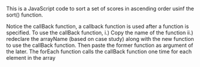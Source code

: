This is a JavaScript code to sort a set of scores in ascending order usinf the sort() function.

Notice the callBack function, a callback function is used after a function is specified. To use the callBack function, i.) Copy the name of the function ii.) redeclare the arrayName (based on case study) along with the new function to use the callBack function. Then paste the former function as argument of the later.
The forEach function calls the callBack function one time for each element in the array